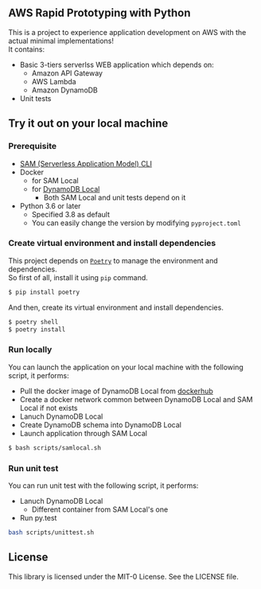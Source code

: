## AWS Rapid Prototyping with Python

This is a project to experience application development on AWS with the actual minimal implementations!  
It contains:
- Basic 3-tiers serverlss WEB application which depends on:
  - Amazon API Gateway
  - AWS Lambda
  - Amazon DynamoDB
- Unit tests

## Try it out on your local machine

### Prerequisite

- [SAM (Serverless Application Model) CLI](https://docs.aws.amazon.com/serverless-application-model/latest/developerguide/serverless-sam-cli-install.html)
- Docker
  - for SAM Local
  - for [DynamoDB Local](https://docs.aws.amazon.com/amazondynamodb/latest/developerguide/DynamoDBLocal.html)
    - Both SAM Local and unit tests depend on it
- Python 3.6 or later
  - Specified 3.8 as default
  - You can easily change the version by modifying `pyproject.toml`

### Create virtual environment and install dependencies

This project depends on [`Poetry`](https://python-poetry.org/) to manage the environment and dependencies.  
So first of all, install it using `pip` command.

```sh
$ pip install poetry
```

And then, create its virtual environment and install dependencies.

```sh
$ poetry shell
$ poetry install
```

### Run locally

You can launch the application on your local machine with the following script, it performs:
- Pull the docker image of DynamoDB Local from [dockerhub](https://hub.docker.com/r/amazon/dynamodb-local)
- Create a docker network common between DynamoDB Local and SAM Local if not exists
- Lanuch DynamoDB Local
- Create DynamoDB schema into DynamoDB Local
- Launch application through SAM Local

```sh
$ bash scripts/samlocal.sh
```

### Run unit test

You can run unit test with the following script, it performs:
- Lanuch DynamoDB Local
  - Different container from SAM Local's one
- Run py.test

```sh
bash scripts/unittest.sh
```

## License

This library is licensed under the MIT-0 License. See the LICENSE file.
